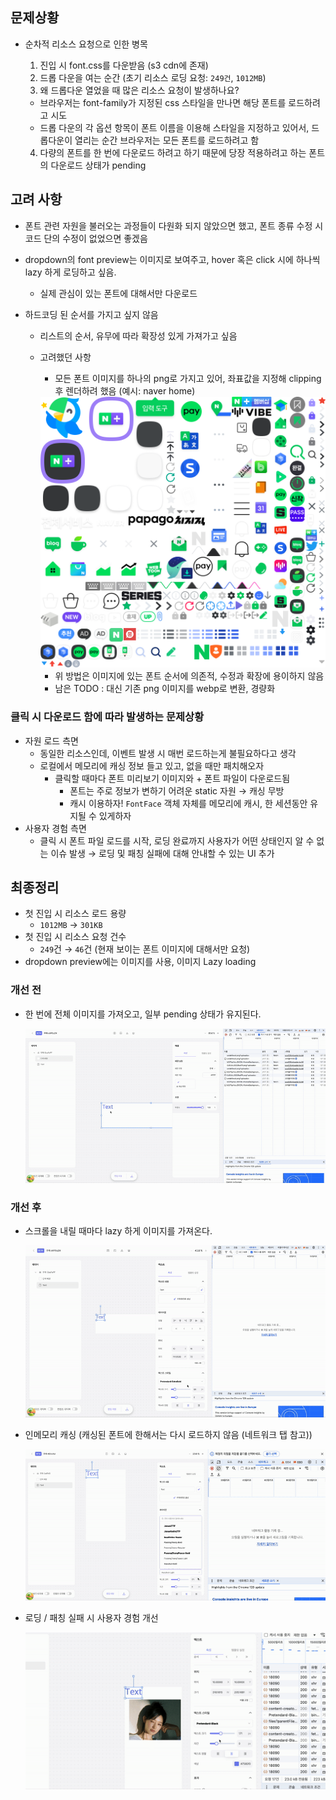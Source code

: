 ## 문제상황

- 순차적 리소스 요청으로 인한 병목

  1. 진입 시 font.css를 다운받음 (s3 cdn에 존재)
  2. 드롭 다운을 여는 순간 (초기 리소스 로딩 요청: `249건`, `1012MB`)
  3. 왜 드롭다운 열었을 때 많은 리소스 요청이 발생하나요?

  - 브라우저는 font-family가 지정된 css 스타일을 만나면 해당 폰트를 로드하려고 시도
  - 드롭 다운의 각 옵션 항목이 폰트 이름을 이용해 스타일을 지정하고 있어서, 드롭다운이 열리는 순간 브라우저는 모든 폰트를 로드하려고 함

  4. 다량의 폰트를 한 번에 다운로드 하려고 하기 때문에 당장 적용하려고 하는 폰트의 다운로드 상태가 pending

## 고려 사항

- 폰트 관련 자원을 불러오는 과정들이 다원화 되지 않았으면 했고, 폰트 종류 수정 시 코드 단의 수정이 없었으면 좋겠음
- dropdown의 font preview는 이미지로 보여주고, hover 혹은 click 시에 하나씩 lazy 하게 로딩하고 싶음.
  - 실제 관심이 있는 폰트에 대해서만 다운로드
- 하드코딩 된 순서를 가지고 싶지 않음

  - 리스트의 순서, 유무에 따라 확장성 있게 가져가고 싶음
  - 고려했던 사항

    - 모든 폰트 이미지를 하나의 png로 가지고 있어, 좌표값을 지정해 clipping 후 렌더하려 했음 (예시: naver home)

    <img src="./assets/clip-image.png" >
     
    - 위 방법은 이미지에 있는 폰트 순서에 의존적, 수정과 확장에 용이하지 않음
    - 남은 TODO : 대신 기존 png 이미지를 webp로 변환, 경량화

### 클릭 시 다운로드 함에 따라 발생하는 문제상황

- 자원 로드 측면
  - 동일한 리소스인데, 이벤트 발생 시 매번 로드하는게 불필요하다고 생각
  - 로컬에서 메모리에 캐싱 정보 들고 있고, 없을 때만 패치해오자
    - 클릭할 때마다 폰트 미리보기 이미지와 + 폰트 파일이 다운로드됨
      - 폰트는 주로 정보가 변하기 어려운 static 자원 → 캐싱 무방
      - 캐시 이용하자! `FontFace` 객체 자체를 메모리에 캐시, 한 세션동안 유지될 수 있게하자
- 사용자 경험 측면
  - 클릭 시 폰트 파일 로드를 시작, 로딩 완료까지 사용자가 어떤 상태인지 알 수 없는 이슈 발생
    → 로딩 및 패칭 실패에 대해 안내할 수 있는 UI 추가

## 최종정리

- 첫 진입 시 리소스 로드 용량
  - `1012MB` → `301KB`
- 첫 진입 시 리소스 요청 건수
  - `249`건 → `46`건 (현재 보이는 폰트 이미지에 대해서만 요청)
- dropdown preview에는 이미지를 사용, 이미지 Lazy loading

### 개선 전

- 한 번에 전체 이미지를 가져오고, 일부 pending 상태가 유지된다.

  <img src="./assets/lazy-preview.gif" width="600">

### 개선 후

- 스크롤을 내릴 때마다 lazy 하게 이미지를 가져온다.

  <img src="./assets/lazy-after.gif" width="600">

- 인메모리 캐싱 (캐싱된 폰트에 한해서는 다시 로드하지 않음 (네트워크 탭 참고))

  <img src="./assets/cache.gif" width="600">

- 로딩 / 패칭 실패 시 사용자 경험 개선

  <img src="./assets/ux.gif" width="600">
